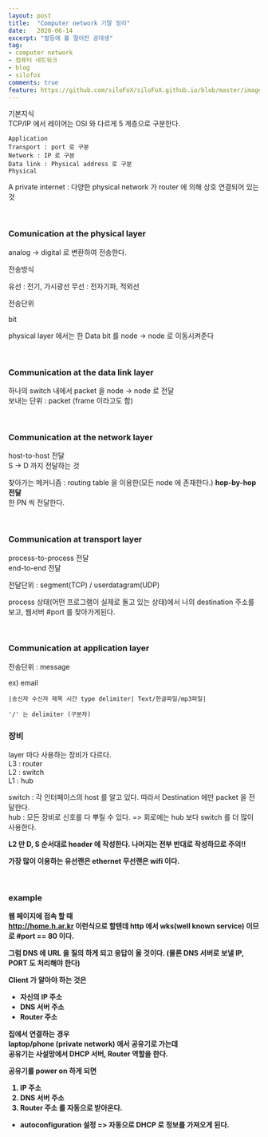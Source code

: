 ```yaml
---
layout: post
title:  "Computer network 기말 정리"
date:   2020-06-14
excerpt: "발등에 불 떨어진 공대생"
tag:
- computer network
- 컴퓨터 네트워크
- blog
- silofox
comments: true
feature: https://github.com/siloFoX/siloFoX.github.io/blob/master/images/computer-architecture/computer-architecture-feature.jpg?raw=true
---
```


기본지식 <br>
TCP/IP 에서 레이어는 OSI 와 다르게 5 계층으로 구분한다.
```
Application
Transport : port 로 구분
Network : IP 로 구분
Data link : Physical address 로 구분
Physical
```

A private internet : 다양한 physical network 가 router 에 의해 상호 연결되어 있는 것

<br>

### Comunication at the physical layer

analog -> digital 로 변환하여 전송한다.

>
전송방식
>
유선 : 전기, 가시광선
무선 : 전자기파, 적외선
>

>
전송단위
>
bit
>

physical layer 에서는 한 Data bit 를 node -> node 로 이동시켜준다

<br>

### Communication at the data link layer

하나의 switch 내에서 packet 을 node -> node 로 전달<br>
보내는 단위 : packet (frame 이라고도 함)

<br>

### Communication at the network layer

host-to-host 전달<br>
S -> D 까지 전달하는 것

찾아가는 메커니즘 : routing table 을 이용한(모든 node 에 존재한다.) <b>hop-by-hop 전달</b><br>
한 PN 씩 전달한다.

<br>

### Communication at transport layer

process-to-process 전달<br>
end-to-end 전달

전달단위 : segment(TCP) / userdatagram(UDP)

process 상태(어떤 프로그램이 실제로 돌고 있는 상태)에서 나의 destination 주소를 보고, 웹서버 #port 를 찾아가게된다.

<br>

### Communication at application layer

전송단위 : message

ex) email
```
|송신자 수신자 제목 시간 type delimiter| Text/한글파일/mp3파일|

'/' 는 delimiter (구분자)
```

### 장비

layer 마다 사용하는 장비가 다르다.<br>
L3 : router<br>
L2 : switch<br>
L1 : hub

switch : 각 인터페이스의 host 를 알고 있다. 따라서 Destination 에만 packet 을 전달한다.<br>
hub : 모든 장비로 신호를 다 뿌릴 수 있다. => 회로에는 hub 보다 switch 를 더 많이 사용한다.

<b>L2 만 D, S 순서대로 header 에 작성한다. 나머지는 전부 반대로 작성하므로 주의!!<b>

가장 많이 이용하는 유선랜은 ethernet 무선랜은 wifi 이다.

<br>

### example

웹 페이지에 접속 할 때 <br>
http://home.h.ar.kr 이런식으로 할텐데 http 에서 wks(well known service) 이므로 #port == 80 이다.

그럼 DNS 에 URL 을 질의 하게 되고 응답이 올 것이다. (물론 DNS 서버로 보낼 IP, PORT 도 처리해야 한다)

Client 가 알아야 하는 것은
- 자신의 IP 주소
- DNS 서버 주소
- Router 주소 

집에서 연결하는 경우<br>
laptop/phone (private network) 에서 공유기로 가는데<br>
공유기는 사설망에서 DHCP 서버, Router 역할을 한다.

공유기를 power on 하게 되면
1. IP 주소
2. DNS 서버 주소
3. Router 주소
를 자동으로 받아온다.

* autoconfiguration 설정 => 자동으로 DHCP 로 정보를 가져오게 된다.